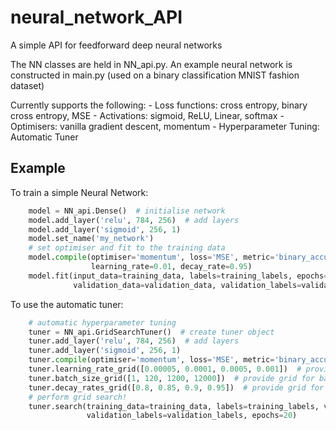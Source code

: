 # neural_network_API
A simple API for feedforward deep neural networks

The NN classes are held in NN_api.py. An example
neural network is constructed in main.py (used on 
a binary classification MNIST fashion dataset)

Currently supports the following:
    - Loss functions: cross entropy, binary cross entropy, MSE
    - Activations: sigmoid, ReLU, Linear, softmax
    - Optimisers: vanilla gradient descent, momentum
    - Hyperparameter Tuning: Automatic Tuner
    
## Example

To train a simple Neural Network:

```python
    model = NN_api.Dense()  # initialise network
    model.add_layer('relu', 784, 256)  # add layers
    model.add_layer('sigmoid', 256, 1)
    model.set_name('my_network')
    # set optimiser and fit to the training data
    model.compile(optimiser='momentum', loss='MSE', metric='binary_accuracy',
                  learning_rate=0.01, decay_rate=0.95)
    model.fit(input_data=training_data, labels=training_labels, epochs=100, batch_size=120, validate=True,
              validation_data=validation_data, validation_labels=validation_labels, save_data=True)
```

To use the automatic tuner:

```python
    # automatic hyperparameter tuning
    tuner = NN_api.GridSearchTuner()  # create tuner object
    tuner.add_layer('relu', 784, 256)  # add layers
    tuner.add_layer('sigmoid', 256, 1)
    tuner.compile(optimiser='momentum', loss='MSE', metric='binary_accuracy')  # set optimiser
    tuner.learning_rate_grid([0.00005, 0.0001, 0.0005, 0.001])  # provide grid for learning rate
    tuner.batch_size_grid([1, 120, 1200, 12000])  # provide grid for batch size
    tuner.decay_rates_grid([0.8, 0.85, 0.9, 0.95])  # provide grid for momentum decay rates
    # perform grid search!
    tuner.search(training_data=training_data, labels=training_labels, validation_data=validation_data,
                 validation_labels=validation_labels, epochs=20)
```


          

